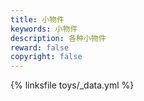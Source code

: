```yaml
---
title: 小物件
keywords: 小物件
description: 各种小物件
reward: false
copyright: false
---
```


{% linksfile toys/_data.yml %}

